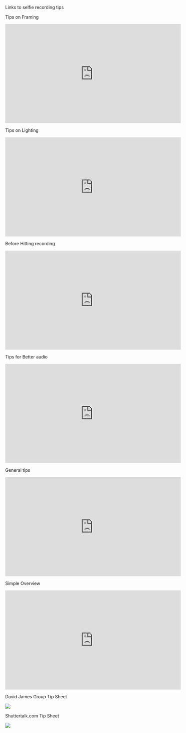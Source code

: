 Links to selfie recording tips

Tips on Framing

<iframe width="560" height="315" src="https://www.youtube.com/embed/CHBguIlLga4" frameborder="0" allow="accelerometer; autoplay; encrypted-media; gyroscope; picture-in-picture" allowfullscreen></iframe>

Tips on Lighting

<iframe width="560" height="315" src="https://www.youtube.com/embed/_XpOuON-nq0" frameborder="0" allow="accelerometer; autoplay; encrypted-media; gyroscope; picture-in-picture" allowfullscreen></iframe>

Before Hitting recording

<iframe width="560" height="315" src="https://www.youtube.com/embed/sYnZzBvgOGA" frameborder="0" allow="accelerometer; autoplay; encrypted-media; gyroscope; picture-in-picture" allowfullscreen></iframe>

Tips for Better audio

<iframe width="560" height="315" src="https://www.youtube.com/embed/mQQsBSzGD3E" frameborder="0" allow="accelerometer; autoplay; encrypted-media; gyroscope; picture-in-picture" allowfullscreen></iframe>

General tips

<iframe width="560" height="315" src="https://www.youtube.com/embed/BKN7Vo0EtaE" frameborder="0" allow="accelerometer; autoplay; encrypted-media; gyroscope; picture-in-picture" allowfullscreen></iframe>

Simple Overview

<iframe width="560" height="315" src="https://www.youtube.com/embed/gWUpbXlps_4" frameborder="0" allow="accelerometer; autoplay; encrypted-media; gyroscope; picture-in-picture" allowfullscreen></iframe>

David James Group Tip Sheet

![](https://davidjamesgroup.com/2018/02/how-to-take-a-good-selfie-video/)

Shuttertalk.com Tip Sheet

![](https://www.shuttertalk.com/selfie-video/)
